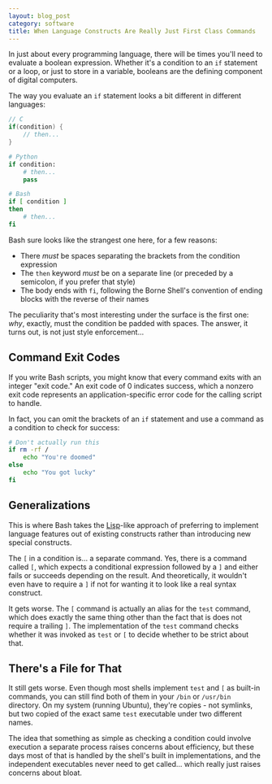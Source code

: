 ```yaml
---
layout: blog_post
category: software
title: When Language Constructs Are Really Just First Class Commands
---
```


In just about every programming language, there will be times you'll need to evaluate a boolean expression.
Whether it's a condition to an `if` statement or a loop, or just to store in a variable, booleans are the defining component of digital computers.

The way you evaluate an `if` statement looks a bit different in different languages:

```c
// C
if(condition) {
    // then...
}
```

```python
# Python
if condition:
    # then...
    pass
```

```bash
# Bash
if [ condition ]
then
    # then...
fi
```

Bash sure looks like the strangest one here, for a few reasons:

* There *must* be spaces separating the brackets from the condition expression
* The `then` keyword *must* be on a separate line (or preceded by a semicolon, if you prefer that style)
* The body ends with `fi`, following the Borne Shell's convention of ending blocks with the reverse of their names

The peculiarity that's most interesting under the surface is the first one: *why*, exactly, must the condition be padded with spaces.
The answer, it turns out, is not just style enforcement...

## Command Exit Codes

If you write Bash scripts, you might know that every command exits with an integer "exit code."
An exit code of 0 indicates success, which a nonzero exit code represents an application-specific error code for the calling script to handle.

In fact, you can omit the brackets of an `if` statement and use a command as a condition to check for success:

```bash
# Don't actually run this
if rm -rf /
    echo "You're doomed"
else
    echo "You got lucky"
fi
```

## Generalizations

This is where Bash takes the [Lisp](https://en.wikipedia.org/wiki/Lisp_(programming_language))-like approach of preferring to implement language features out of existing constructs rather than introducing new special constructs.

The `[` in a condition is... a separate command. Yes, there is a command called `[`, which expects a conditional expression followed by a `]` and either fails or succeeds depending on the result.
And theoretically, it wouldn't even have to require a `]` if not for wanting it to look like a real syntax construct.

It gets worse. The `[` command is actually an alias for the `test` command, which does exactly the same thing other than the fact that is does not require a trailing `]`. The implementation of the `test` command checks whether it was invoked as `test` or `[` to decide whether to be strict about that.

## There's a File for That

It still gets worse. Even though most shells implement `test` and `[` as built-in commands, you can still find both of them in your `/bin` or `/usr/bin` directory. On my system (running Ubuntu), they're copies - not symlinks, but two copied of the exact same `test` executable under two different names.

The idea that something as simple as checking a condition could involve execution a separate process raises concerns about efficiency, but these days most of that is handled by the shell's built in implementations, and the independent executables never need to get called... which really just raises concerns about bloat.